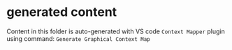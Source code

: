 # generated content

Content in this folder is auto-generated with VS code `Context Mapper` plugin using command: `Generate Graphical Context Map`